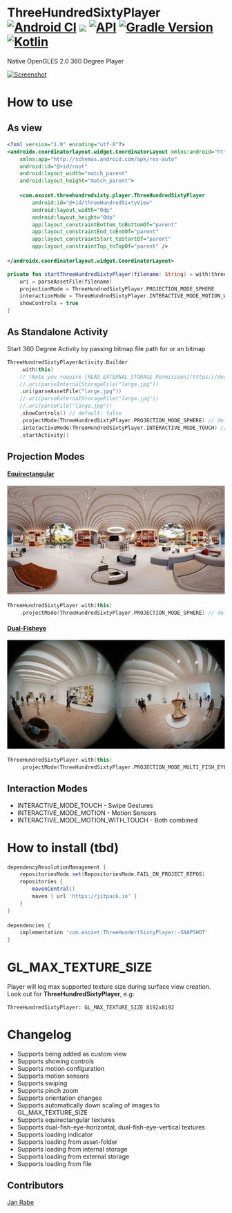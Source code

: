 # ThreeHundredSixtyPlayer  [![Android CI](https://github.com/kibotu/mobile-360-player/actions/workflows/android.yml/badge.svg)](https://github.com/kibotu/mobile-360-player/actions/workflows/android.yml) [![](https://jitpack.io/v/kibotu/mobile-360-player.svg)](https://jitpack.io/#kibotu/mobile-360-player) [![API](https://img.shields.io/badge/API-21%2B-brightgreen.svg?style=flat)](https://android-arsenal.com/api?level=21) [![Gradle Version](https://img.shields.io/badge/gradle-8.1.1-green.svg)](https://docs.gradle.org/current/release-notes) [![Kotlin](https://img.shields.io/badge/kotlin-2.1.0-green.svg)](https://kotlinlang.org/)

Native OpenGLES 2.0 360 Degree Player

[![Screenshot](https://git.exozet.com/mobile-de/POC/android-360-player/raw/master/demo.gif)](https://git.exozet.com/mobile-de/POC/android-360-player/raw/master/demo.gif)

# How to use

## As view

```xml
<?xml version="1.0" encoding="utf-8"?>
<androidx.coordinatorlayout.widget.CoordinatorLayout xmlns:android="http://schemas.android.com/apk/res/android"
    xmlns:app="http://schemas.android.com/apk/res-auto"
    android:id="@+id/root"
    android:layout_width="match_parent"
    android:layout_height="match_parent">

    <com.exozet.threehundredsixty.player.ThreeHundredSixtyPlayer
        android:id="@+id/threeHundredSixtyView"
        android:layout_width="0dp"
        android:layout_height="0dp"
        app:layout_constraintBottom_toBottomOf="parent"
        app:layout_constraintEnd_toEndOf="parent"
        app:layout_constraintStart_toStartOf="parent"
        app:layout_constraintTop_toTopOf="parent" />

</androidx.coordinatorlayout.widget.CoordinatorLayout>
```    
```kotlin    
private fun startThreeHundredSixtyPlayer(filename: String) = with(threeHundredSixtyView) {
    uri = parseAssetFile(filename)
    projectionMode = ThreeHundredSixtyPlayer.PROJECTION_MODE_SPHERE
    interactionMode = ThreeHundredSixtyPlayer.INTERACTIVE_MODE_MOTION_WITH_TOUCH
    showControls = true
}
```

## As Standalone Activity

Start 360 Degree Activity by passing bitmap file path for or an  bitmap

```kotlin               
ThreeHundredSixtyPlayerActivity.Builder
    .with(this)
    // (Note you require [READ_EXTERNAL_STORAGE Permission](https://developer.android.com/reference/android/Manifest.permission.html#READ_EXTERNAL_STORAGE))
    //.uri(parseInternalStorageFile("large.jpg"))
    .uri(parseAssetFile("large.jpg"))
    //.uri(parseExternalStorageFile("large.jpg"))
    //.uri(parseFile("large.jpg")) 
    .showControls() // default: false 
    .projectMode(ThreeHundredSixtyPlayer.PROJECTION_MODE_SPHERE) // default: PROJECTION_MODE_SPHERE
    .interactiveMode(ThreeHundredSixtyPlayer.INTERACTIVE_MODE_TOUCH) // default: INTERACTIVE_MODE_MOTION_WITH_TOUCH
    .startActivity()
```

## Projection Modes

#### [Equirectangular](https://en.wikipedia.org/wiki/Equirectangular_projection)

![Equirectangular](docs/equirectangular.webp)

```kotlin
ThreeHundredSixtyPlayer.with(this)
    .projectMode(ThreeHundredSixtyPlayer.PROJECTION_MODE_SPHERE) // default
```

#### [Dual-Fisheye](https://en.wikipedia.org/wiki/Fisheye_lens)

![Dual-Fisheye](docs/dual-fisheye.jpg)

```kotlin
ThreeHundredSixtyPlayer.with(this)
    .projectMode(ThreeHundredSixtyPlayer.PROJECTION_MODE_MULTI_FISH_EYE_HORIZONTAL) // or veritcal: PROJECTION_MODE_MULTI_FISH_EYE_VERTICAL
```

## Interaction Modes

* INTERACTIVE_MODE_TOUCH - Swipe Gestures
* INTERACTIVE_MODE_MOTION - Motion Sensors
* INTERACTIVE_MODE_MOTION_WITH_TOUCH - Both combined

# How to install (tbd)

```groovy
dependencyResolutionManagement {
    repositoriesMode.set(RepositoriesMode.FAIL_ON_PROJECT_REPOS)
    repositories {
        mavenCentral()
        maven { url 'https://jitpack.io' }
    }
}

dependencies {
    implementation 'com.exozet:ThreeHundertSixtyPlayer:-SNAPSHOT'
}
```

# GL_MAX_TEXTURE_SIZE

Player will log max supported texture size during surface view creation. Look out for **ThreeHundredSixtyPlayer**, e.g:
    
    ThreeHundredSixtyPlayer: GL_MAX_TEXTURE_SIZE 8192x8192    
    
# Changelog

* Supports being added as custom view
* Supports showing controls
* Supports motion configuration
* Supports motion sensors
* Supports swiping 
* Supports pinch zoom
* Supports orientation changes
* Supports automatically down scaling of images to GL_MAX_TEXTURE_SIZE
* Supports equirectangular textures 
* Supports dual-fish-eye-horizontal, dual-fish-eye-vertical textures 
* Supports loading indicator
* Supports loading from asset-folder
* Supports loading from internal storage
* Supports loading from external storage
* Supports loading from file 

## Contributors

[Jan Rabe](jan.rabe@exozet.com)